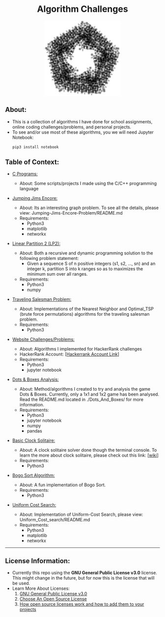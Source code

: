 <h1 align="center">Algorithm Challenges</h1>
<p align="center">
  <img width="250" src="./assets/thumbnail.png">
</p>

## About:
- This is a collection of algorithms I have done for school assignments, online coding challenges/problems, and personal projects.
- To see and/or use most of these algorithms, you we will need Jupyter Notebook:
  ```
  pip3 install notebook
  ```

## Table of Context:
- <ins>C Programs:</ins>
  - About: Some scripts/projects I made using the C/C++ programming language

- <ins>Jumping Jims Encore:</ins>
  - About: Its an interesting graph problem. To see all the details, please view: Jumping-Jims-Encore-Problem/README.md
  - Requirements:
    - Python3
    - matplotlib
    - networkx
  
- <ins>Linear Partition 2 (LP2):</ins>
  - About: Both a recursive and dynamic programming solution to the following problem statement:  
    * Given a sequence S of n positive integers (s1, s2, …, sn) and an integer k, partition S into k ranges so as to maximizes the minimum sum over all ranges.
  - Requirements:
    - Python3
    - numpy

- <ins>Traveling Salesman Problem:</ins>
  - About: Implementations of the Nearest Neighbor and Optimal_TSP (brute force permutations) algorithms for the traveling salesman problem.
  - Requirements:
    - Python3

- <ins>Website Challenges/Problems:</ins>
  - About: Algorithms I implemented for HackerRank challenges
  - HackerRank Account: [[Hackerrank Account Link](https://www.hackerrank.com/mehmet_mhy)]
  - Requirements:
    - Python3
    - jupyter notebook

- <ins>Dots & Boxes Analysis:</ins>
  - About: Method/algorithms I created to try and analysis the game Dots & Boxes. Currently, only a 1x1 and 1x2 game has been analysed. Read the README.md located in ./Dots_And_Boxes/ for more information.
  - Requirements:
    - Python3
    - jupyter notebook
    - numpy
    - pandas

- <ins>Basic Clock Solitaire:</ins>
  - About: A clock solitaire solver done though the terminal console. To learn the more about clock solitaire, please check out this link: [[wiki](https://en.wikipedia.org/wiki/Clock_Patience)]
  - Requirements:
    - Python3

- <ins>Bogo Sort Algorithm:</ins>
  - About: A fun implementation of Bogo Sort.
  - Requirements:
    - Python3

- <ins>Uniform Cost Search:</ins>
  - About: Implementation of Uniform-Cost Search, please view: Uniform_Cost_search/README.md
  - Requirements:
    - Python3
    - matplotlib
    - networkx

---

## License Information:
- Currently this repo using the **GNU General Public License v3.0** license. This might change in the future, but for now this is the license that will be used.
- Learn More About Licenses:
  1) [GNU General Public License v3.0](https://choosealicense.com/licenses/gpl-3.0/)
  2) [Choose An Open Source License](https://choosealicense.com/)
  3) [How open source licenses work and how to add them to your projects](https://www.freecodecamp.org/news/how-open-source-licenses-work-and-how-to-add-them-to-your-projects-34310c3cf94/)

